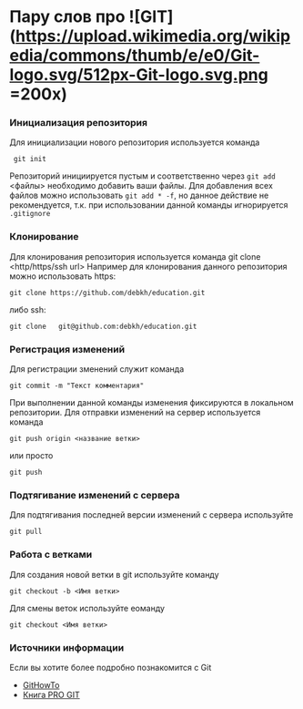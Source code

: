 #	Пару слов про   ![GIT](https://upload.wikimedia.org/wikipedia/commons/thumb/e/e0/Git-logo.svg/512px-Git-logo.svg.png =200x)


### Инициализация репозитория

Для инициализации нового репозитория используется команда

	 git init
	 
Репозиторий инициируется пустым и соответственно через ```git add``` <файлы> необходимо добавить ваши файлы. Для добавления всех файлов можно использовать ```git add * -f```, но данное действие не рекомендуется, т.к. при использовании данной команды игнорируется ```.gitignore```

### Клонирование
Для клонирования репозитория используется команда git clone <http/https/ssh url>
Например для клонирования данного репозитория можно использовать https:

	git clone https://github.com/debkh/education.git
либо ssh:

	git clone 	git@github.com:debkh/education.git

### Регистрация изменений

Для регистрации зменений служит команда

	git commit -m "Текст комментария" 
При выполнении данной команды изменения фиксируются в локальном репозитории.
Для отправки изменений на сервер используется команда 

	git push origin <название ветки>
или просто 

	git push
### Подтягивание изменений с сервера

Для подтягивания последней версии изменений с сервера используйте 

	git pull
### Работа с ветками
Для создания новой ветки в git используйте команду

	git checkout -b <Имя ветки>

Для смены веток используйте еоманду 

	git checkout <Имя ветки>
### Источники информации
Если вы хотите более подробно познакомится с Git

* [GitHowTo](http://githowto.com/ru/setup)
* [Книга PRO GIT](https://git-scm.com/book/ru/v2)